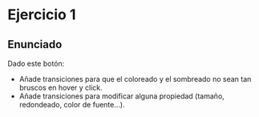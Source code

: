 # Ejercicio 1

## Enunciado

Dado este botón:

- Añade transiciones para que el coloreado y el sombreado no sean tan bruscos en hover y click.
- Añade transiciones para modificar alguna propiedad (tamaño, redondeado, color de fuente...).
